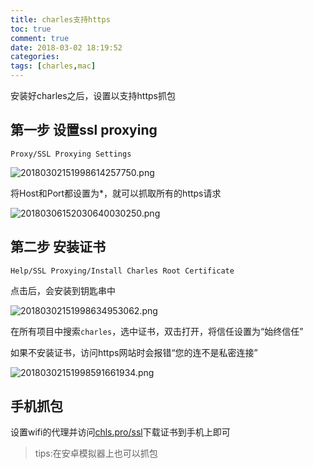 ```yaml
---
title: charles支持https
toc: true
comment: true
date: 2018-03-02 18:19:52
categories:
tags: [charles,mac]
---
```



安装好charles之后，设置以支持https抓包



<!--more-->

## 第一步  设置ssl proxying

`Proxy/SSL Proxying Settings`

![20180302151998614257750.png](/images/20180302151998614257750.png)

将Host和Port都设置为*，就可以抓取所有的https请求

![20180306152030640030250.png](/images/20180306152030640030250.png)

## 第二步 安装证书

`Help/SSL Proxying/Install Charles Root Certificate`

点击后，会安装到钥匙串中

![20180302151998634953062.png](/images/20180302151998634953062.png)

在所有项目中搜索`charles`，选中证书，双击打开，将信任设置为“始终信任”



如果不安装证书，访问https网站时会报错“您的连不是私密连接”

![20180302151998591661934.png](/images/20180302151998591661934.png)

## 手机抓包

设置wifi的代理并访问[chls.pro/ssl](chls.pro/ssl)下载证书到手机上即可

> tips:在安卓模拟器上也可以抓包

